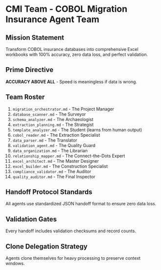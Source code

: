 # CMI Team - COBOL Migration Insurance Agent Team

## Mission Statement
Transform COBOL insurance databases into comprehensive Excel workbooks with 100% accuracy, zero data loss, and perfect validation.

## Prime Directive
**ACCURACY ABOVE ALL** - Speed is meaningless if data is wrong.

## Team Roster
1. `migration_orchestrator.md` - The Project Manager
2. `database_scanner.md` - The Surveyor
3. `schema_analyzer.md` - The Archaeologist  
4. `extraction_planning.md` - The Strategist
5. `template_analyzer.md` - The Student (learns from human output)
6. `cobol_reader.md` - The Extraction Specialist
7. `data_parser.md` - The Translator
8. `validation_agent.md` - The Quality Guard
9. `data_organization.md` - The Librarian
10. `relationship_mapper.md` - The Connect-the-Dots Expert
11. `excel_architect.md` - The Master Designer
12. `excel_builder.md` - The Construction Specialist
13. `compliance_validator.md` - The Auditor
14. `quality_auditor.md` - The Final Inspector

## Handoff Protocol Standards
All agents use standardized JSON handoff format to ensure zero data loss.

## Validation Gates
Every handoff includes validation checksums and record counts.

## Clone Delegation Strategy
Agents clone themselves for heavy processing to preserve context windows.